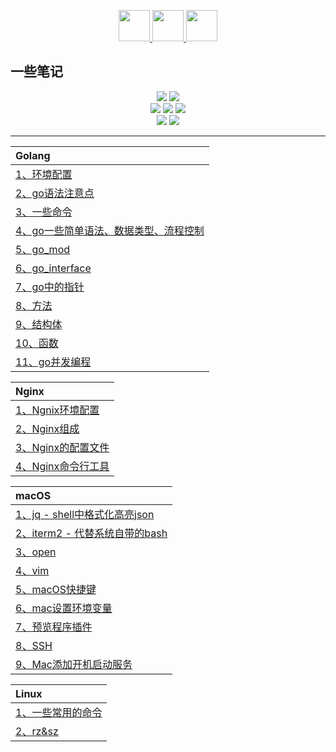 <p align="center">
  <a href="#">
    <img height="50" src="https://simpleicons.org/icons/go.svg?sanitize=true">
  </a>
  <a href="#">
    <img height="50" src="https://simpleicons.org/icons/nginx.svg?sanitize=true">
  </a>
  <a href="#">
    <img height="50" src="https://simpleicons.org/icons/apple.svg?sanitize=true">
  </a>
</p>

一些笔记
---

<p align='center'>
<img src="https://img.shields.io/badge/language-golang-orange.svg">
<img src="https://img.shields.io/badge/language-Shell-abcdef.svg">
<br/>
<img src="https://img.shields.io/badge/IDE-goland-blue.svg?style=flat">
<img src="https://img.shields.io/badge/IDE-vim-blue.svg?style=flat&logo=vim">
<img src="https://img.shields.io/badge/IDE-vscode-blue.svg?style=flat&logo=visualstudiocode">
<br/>
<img src="https://img.shields.io/badge/CI/CD-jenkins-blue.svg?style=flat&logo=jenkins">
<img src="https://img.shields.io/badge/codeRepo-gitlab-blue.svg?style=flat&logo=gitlab">
</p>


--- 

<p align='left'>

| Golang | 
| :--------- |
| [1、环境配置](./docs/golang/1、环境配置.md)   |
| [2、go语法注意点](./docs/golang/2、go语法注意点.md)   |
| [3、一些命令](./docs/golang/3、一些命令.md)   |
| [4、go一些简单语法、数据类型、流程控制](./docs/golang/4、go一些简单语法、数据类型、流程控制.md)   |
| [5、go_mod](./docs/golang/5、go_mod.md)   |
| [6、go_interface](./docs/golang/6、go_interface.md)   |
| [7、go中的指针](./docs/golang/7、go中的指针.md)   |
| [8、方法](./docs/golang/8、方法.md)   |
| [9、结构体](./docs/golang/9、结构体.md)   |
| [10、函数](./docs/golang/10、函数.md)   |
| [11、go并发编程](./docs/golang/11、go并发编程.md)   |

| Nginx | 
| :--------- |
| [1、Ngnix环境配置](./docs/nginx/1、Ngnix环境配置.md) |
| [2、Nginx组成](./docs/nginx/2、Nginx组成.md) |
| [3、Nginx的配置文件](./docs/nginx/3、Nginx的配置文件.md) |
| [4、Nginx命令行工具](./docs/nginx/4、Nginx命令行工具.md) |


| macOS | 
| :--------- |
| [1、jq - shell中格式化高亮json](./docs/macOS/1、jq-shell中格式化高亮json.md) |
| [2、iterm2 - 代替系统自带的bash](./docs/macOS/2、iterm2-代替系统自带的bash.md) |
| [3、open](./docs/macOS/3、open.md) |
| [4、vim](./docs/macOS/4、vim.md) |
| [5、macOS快捷键](./docs/macOS/5、macOS快捷键.md) |
| [6、mac设置环境变量](./docs/macOS/6、mac设置环境变量.md) |
| [7、预览程序插件](./docs/macOS/7、预览程序插件.md) |
| [8、SSH](./docs/macOS/8、SSH.md) |
| [9、Mac添加开机启动服务](./docs/macOS/9、Mac添加开机启动服务.md) |


| Linux | 
| :--------- |
| [1、一些常用的命令](./docs/linux/1、一些常用的命令.md) |
| [2、rz&sz](./docs/linux/2、rz&sz.md) |


